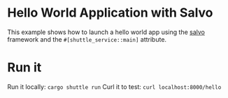 # Hello World Application with Salvo
This example shows how to launch a hello world app using the [salvo](https://docs.rs/salvo/latest/salvo/all.html) framework and the `#[shuttle_service::main]` attribute.

# Run it 

Run it locally: `cargo shuttle run`
Curl it to test: `curl localhost:8000/hello`




